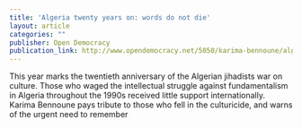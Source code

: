 ```yaml
---
title: 'Algeria twenty years on: words do not die'
layout: article
categories: ""
publisher: Open Democracy
publication_link: http://www.opendemocracy.net/5050/karima-bennoune/algeria-twenty-years-on-words-do-not-die
---
```

This year marks the twentieth anniversary of the Algerian jihadists war on culture. Those who waged the intellectual struggle against fundamentalism in Algeria throughout the 1990s received little support internationally. Karima Bennoune pays tribute to those who fell in the culturicide, and warns of the urgent need to remember
  